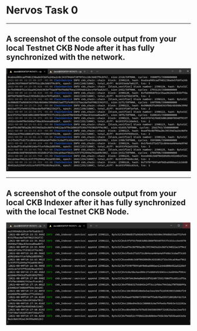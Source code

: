 <h1>Nervos Task 0 </h1>
<hr>
<h2>A screenshot of the console output from your local Testnet CKB Node after it has fully synchronized with the network.</h2>
<p align="center">
    <img src="./CKB_Node.PNG">
</p>
<hr>
<h2>A screenshot of the console output from your local CKB Indexer after it has fully synchronized with the local Testnet CKB Node.</h2>
<p align="center">
    <img src="./CKB_Indexer.PNG">
</p>

